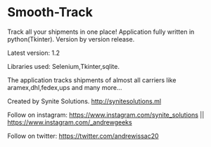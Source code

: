 # Smooth-Track
Track all your shipments in one place! Application fully written in python(Tkinter).
Version by version release.

Latest version: 1.2

Libraries used: Selenium,Tkinter,sqlite.

The application tracks shipments of almost all carriers like aramex,dhl,fedex,ups and many more...

Created by Synite Solutions. <http://synitesolutions.ml>

Follow on instagram: <https://www.instagram.com/synite_solutions> || <https://www.instagram.com/_andrewgeeks>

Follow on twitter: <https://twitter.com/andrewissac20>
